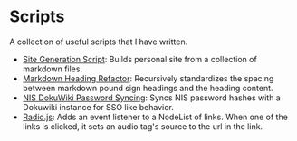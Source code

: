 # Scripts

A collection of useful scripts that I have written.

+ [Site Generation Script](gen_site.pl): Builds personal site from a collection of markdown files.
+ [Markdown Heading Refactor](md_refactor.pl): Recursively standardizes the spacing between markdown pound sign headings and the heading content.
+ [NIS DokuWiki Password Syncing](wiki_passwd.pl): Syncs NIS password hashes with a Dokuwiki instance for SSO like behavior.
+ [Radio.js](radio.js): Adds an event listener to a NodeList of links.  When one of the links is clicked, it sets an audio tag's source to the url in the link.
